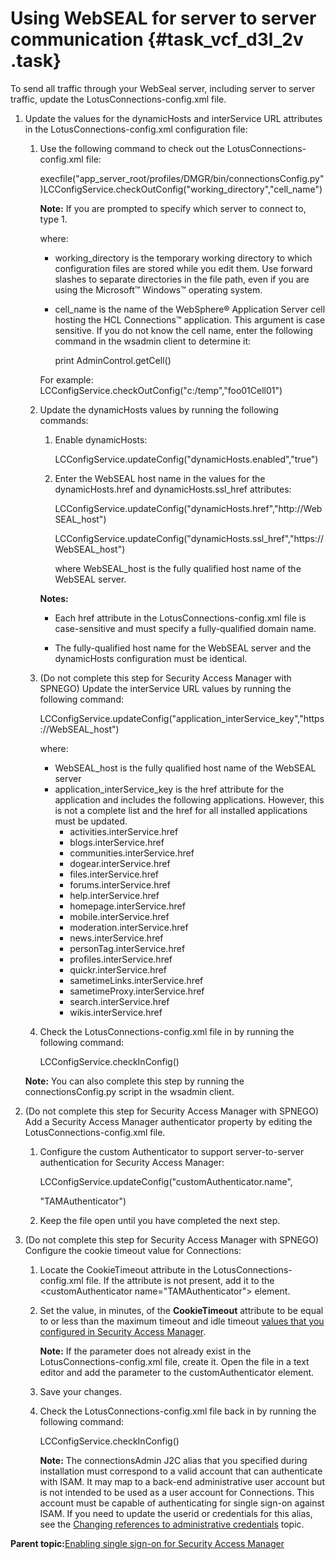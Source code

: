 # Using WebSEAL for server to server communication {#task_vcf_d3l_2v .task}

To send all traffic through your WebSeal server, including server to server traffic, update the LotusConnections-config.xml file.

1.  Update the values for the dynamicHosts and interService URL attributes in the LotusConnections-config.xml configuration file:

    1.  Use the following command to check out the LotusConnections-config.xml file:

        execfile\("app\_server\_root/profiles/DMGR/bin/connectionsConfig.py"\)LCConfigService.checkOutConfig\("working\_directory","cell\_name"\)

        **Note:** If you are prompted to specify which server to connect to, type 1.

        where:

        -   working\_directory is the temporary working directory to which configuration files are stored while you edit them. Use forward slashes to separate directories in the file path, even if you are using the Microsoft™ Windows™ operating system.
        -   cell\_name is the name of the WebSphere® Application Server cell hosting the HCL Connections™ application. This argument is case sensitive. If you do not know the cell name, enter the following command in the wsadmin client to determine it:

            print AdminControl.getCell\(\)

        For example: LCConfigService.checkOutConfig\("c:/temp","foo01Cell01"\)

    2.  Update the dynamicHosts values by running the following commands:

        1.  Enable dynamicHosts:

            LCConfigService.updateConfig\("dynamicHosts.enabled","true"\)

        2.  Enter the WebSEAL host name in the values for the dynamicHosts.href and dynamicHosts.ssl\_href attributes:

            LCConfigService.updateConfig\("dynamicHosts.href","http://WebSEAL\_host"\)

            LCConfigService.updateConfig\("dynamicHosts.ssl\_href","https://WebSEAL\_host"\)

            where WebSEAL\_host is the fully qualified host name of the WebSEAL server.

        **Notes:**

        -   Each href attribute in the LotusConnections-config.xml file is case-sensitive and must specify a fully-qualified domain name.

        -   The fully-qualified host name for the WebSEAL server and the dynamicHosts configuration must be identical.
    3.  \(Do not complete this step for Security Access Manager with SPNEGO\) Update the interService URL values by running the following command:

        LCConfigService.updateConfig\("application\_interService\_key","https://WebSEAL\_host"\)

        where:

        -   WebSEAL\_host is the fully qualified host name of the WebSEAL server
        -   application\_interService\_key is the href attribute for the application and includes the following applications. However, this is not a complete list and the href for all installed applications must be updated.
            -   activities.interService.href
            -   blogs.interService.href
            -   communities.interService.href
            -   dogear.interService.href
            -   files.interService.href
            -   forums.interService.href
            -   help.interService.href
            -   homepage.interService.href
            -   mobile.interService.href
            -   moderation.interService.href
            -   news.interService.href
            -   personTag.interService.href
            -   profiles.interService.href
            -   quickr.interService.href
            -   sametimeLinks.interService.href
            -   sametimeProxy.interService.href
            -   search.interService.href
            -   wikis.interService.href
    4.  Check the LotusConnections-config.xml file in by running the following command:

        LCConfigService.checkInConfig\(\)

    **Note:** You can also complete this step by running the connectionsConfig.py script in the wsadmin client.

2.  \(Do not complete this step for Security Access Manager with SPNEGO\) Add a Security Access Manager authenticator property by editing the LotusConnections-config.xml file.

    1.  Configure the custom Authenticator to support server-to-server authentication for Security Access Manager:

        LCConfigService.updateConfig\("customAuthenticator.name",

        "TAMAuthenticator"\)

    2.  Keep the file open until you have completed the next step.

3.  \(Do not complete this step for Security Access Manager with SPNEGO\) Configure the cookie timeout value for Connections:

    1.  Locate the CookieTimeout attribute in the LotusConnections-config.xml file. If the attribute is not present, add it to the <customAuthenticator name="TAMAuthenticator"\> element.

    2.  Set the value, in minutes, of the **CookieTimeout** attribute to be equal to or less than the maximum timeout and idle timeout [values that you configured in Security Access Manager](t_secure_with_tam.md#TheValueOfTheCookieTimeoutAttribut).

        **Note:** If the parameter does not already exist in the LotusConnections-config.xml file, create it. Open the file in a text editor and add the parameter to the customAuthenticator element.

    3.  Save your changes.

    4.  Check the LotusConnections-config.xml file back in by running the following command:

        LCConfigService.checkInConfig\(\)

        **Note:** The connectionsAdmin J2C alias that you specified during installation must correspond to a valid account that can authenticate with ISAM. It may map to a back-end administrative user account but is not intended to be used as a user account for Connections. This account must be capable of authenticating for single sign-on against ISAM. If you need to update the userid or credentials for this alias, see the [Changing references to administrative credentials](../admin/t_admin_common_changing_admin_passwords.md) topic.


**Parent topic:**[Enabling single sign-on for Security Access Manager](../secure/t_secure_with_tam.md)


